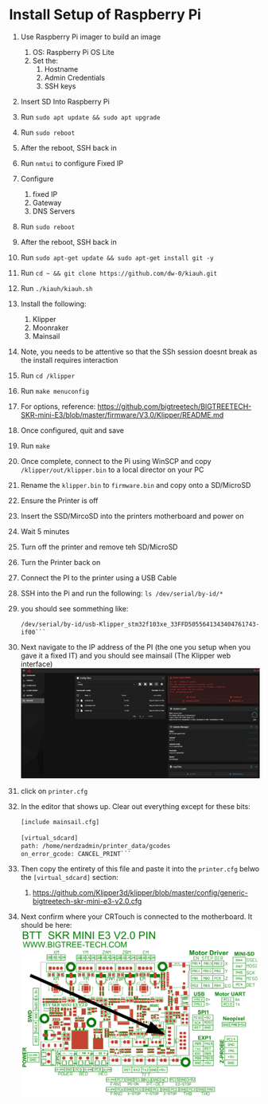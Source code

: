 <!--
Markdown reference: https://www.markdownguide.org/basic-syntax/#ordered-lists
-->

# Install Setup of Raspberry Pi

1. Use Raspberry Pi imager to build an image
	1. OS: Raspberry Pi OS Lite
	1. Set the:
		1. Hostname
		1. Admin Credentials
		1. SSH keys
1. Insert SD Into Raspberry Pi
1. Run `sudo apt update && sudo apt upgrade`
1. Run `sudo reboot`
1. After the reboot, SSH back in
1. Run `nmtui` to configure Fixed IP
1. Configure
    1. fixed IP
    1. Gateway
    1. DNS Servers
1. Run `sudo reboot`
1. After the reboot, SSH back in
1. Run `sudo apt-get update && sudo apt-get install git -y`
1. Run `cd ~ && git clone https://github.com/dw-0/kiauh.git`
1. Run `./kiauh/kiauh.sh`
1. Install the following:
    1. Klipper
    1. Moonraker
    1. Mainsail
1. Note, you needs to be attentive so that the SSh session doesnt break as the install requires interaction
1. Run `cd /klipper`
1. Run `make menuconfig`
1. For options, reference: https://github.com/bigtreetech/BIGTREETECH-SKR-mini-E3/blob/master/firmware/V3.0/Klipper/README.md
1. Once configured, quit and save
1. Run `make`
1. Once complete, connect to the Pi using WinSCP and copy `/klipper/out/klipper.bin` to a local director on your PC
1. Rename the `klipper.bin` to `firmware.bin` and copy onto a SD/MicroSD
1. Ensure the Printer is off
1. Insert the SSD/MircoSD into the printers motherboard and power on
1. Wait 5 minutes
1. Turn off the printer and remove teh SD/MicroSD
1. Turn the Printer back on
1. Connect the PI to the printer using a USB Cable
1. SSH into the Pi and run the following: `ls /dev/serial/by-id/*`
1. you should see sommething like: 
    ```ls /dev/serial/by-id/*
    /dev/serial/by-id/usb-Klipper_stm32f103xe_33FFD5055641343404761743-if00```
1. Next navigate to the IP address of the PI (the one you setup when you gave it a fixed IT) and you should see mainsail (The Klipper web interface)
    ![mailsail web interface image](images/mainsail_01.png)

1. click on `printer.cfg`
1. In the editor that shows up. Clear out everything except for these bits:
    ```
    [include mainsail.cfg]

    [virtual_sdcard]
    path: /home/nerdzadmin/printer_data/gcodes
    on_error_gcode: CANCEL_PRINT```
1. Then copy the entirety of this file and paste it into the `printer.cfg` belwo the `[virtual_sdcard]` section:
    1. https://github.com/Klipper3d/klipper/blob/master/config/generic-bigtreetech-skr-mini-e3-v2.0.cfg
1. Next confirm where your CRTouch is connected to the motherboard. It should be here:
    ![motherboard pinout](images/btt_skr_mini_e3_v2.0_pinout_crtouch-location.png)
